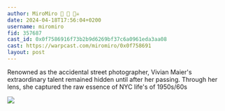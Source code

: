 ```yaml
---
author: MiroMiro 🎩 🔵 🏴‍☠️
date: 2024-04-18T17:56:04+0200
username: miromiro
fid: 357687
cast_id: 0x0f7586916f73b2b9d6269bf37c6a0961eda3aa08
cast: https://warpcast.com/miromiro/0x0f758691
layout: post
---
```

Renowned as the accidental street photographer, Vivian Maier's extraordinary talent remained hidden until after her passing. Through her lens, she captured the raw essence of NYC life's of 1950s/60s  

![](https://imagedelivery.net/BXluQx4ige9GuW0Ia56BHw/f2f1206c-541e-4a8a-47b7-f1d538baec00/original)
